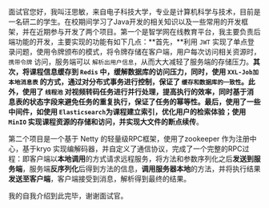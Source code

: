 面试官您好，我叫汪思敏，来自电子科技大学，专业是计算机科学与技术，目前是一名研二的学生。在校期间学习了Java开发的相关知识以及一些常用的开发框架，并在近期参与开发了两个项目。第一个是智学网在线教育平台，我主要负责后端功能的开发，主要实现的功能有如下几点：**首先，**利用 `JWT` 实现了单点登录问题，使用令牌颁布的模式，将令牌存储在客户端，用户每次访问相关资源时， `携带令牌` 访问，服务端可以 `解析出用户信息`，从而大大减轻了服务端的存储压力。**其次，**将课程信息缓存到 `Redis` 中，缓解数据库的访问压力，同时，使用 `XXL-Job加本地消息表` 的方式，通过对分布式事务进行控制，保证了 `缓存和数据库的一致性`。**此外，**使用了 `线程池` 对视频转码任务进行并行处理，提高执行的效率，同时基于消息表的状态字段来避免任务的重复执行，保证了任务的幂等性。**最后，**使用了一些中间件，如使用 `Elasticsearch`为课程**建立索引**，优化用户的检索体验；使用 `MinIO` 实现**课程资源的存储和访问**，并实现大文件的**断点续传**。

第二个项目是一个基于 Netty 的轻量级RPC框架，使用了zookeeper 作为注册中心，基于kryo 实现编解码器，并自定义了通信协议，完成了一个完整的RPC过程：即客户端以**本地调用**的方式请求远程服务，将方法和参数序列化之后**发送到服务端**，服务端**反序列化**后得到方法的信息，**调用服务器本地**的方法，并将执行结果**发送至客户端**，客户端接受到消息，解析得到最终的结果。

我的自我介绍到此完毕，谢谢面试官。

